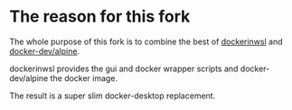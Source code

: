 # The reason for this fork

The whole purpose of this fork is to combine the best of [dockerinwsl](https://github.com/cloudflightio/dockerinwsl) and [docker-dev/alpine](https://gitlab.com/geekstuff.dev/wsl2/docker-dev/alpine).

dockerinwsl provides the gui and docker wrapper scripts and docker-dev/alpine the docker image.

The result is a super slim docker-desktop replacement.
